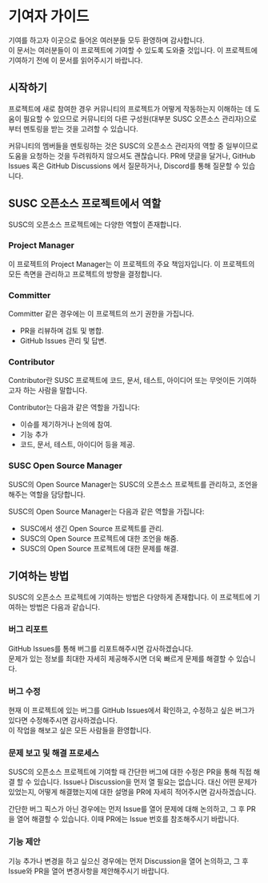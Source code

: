 # 기여자 가이드

기여를 하고자 이곳으로 들어온 여러분들 모두 환영하며 감사합니다.  
이 문서는 여러분들이 이 프로젝트에 기여할 수 있도록 도와줄 것입니다. 이 프로젝트에 기여하기 전에 이 문서를 읽어주시기 바랍니다.  


## 시작하기

프로젝트에 새로 참여한 경우 커뮤니티의 프로젝트가 어떻게 작동하는지 이해하는 데 도움이 필요할 수 있으므로 커뮤니티의 다른 구성원(대부분 SUSC 오픈소스 관리자)으로부터 멘토링을 받는 것을 고려할 수 있습니다. 

커뮤니티의 멤버들을 멘토링하는 것은 SUSC의 오픈소스 관리자의 역할 중 일부이므로 도움을 요청하는 것을 두려워하지 않으셔도 괜찮습니다. PR에 댓글을 달거나, GitHub Issues 혹은 GitHub Discussions 에서 질문하거나, Discord를 통해 질문할 수 있습니다. 

## SUSC 오픈소스 프로젝트에서 역할

SUSC의 오픈소스 프로젝트에는 다양한 역할이 존재합니다.  

### Project Manager
이 프로젝트의 Project Manager는 이 프로젝트의 주요 책임자입니다. 이 프로젝트의 모든 측면을 관리하고 프로젝트의 방향을 결정합니다.  


### Committer
Committer 같은 경우에는 이 프로젝트의 쓰기 권한을 가집니다.

- PR을 리뷰하며 검토 및 병합.
- GitHub Issues 관리 및 답변.


### Contributor
Contributor란 SUSC 프로젝트에 코드, 문서, 테스트, 아이디어 또는 무엇이든 기여하고자 하는 사람을 말합니다.

Contributor는 다음과 같은 역할을 가집니다:
- 이슈를 제기하거나 논의에 참여.
- 기능 추가
- 코드, 문서, 테스트, 아이디어 등을 제공.

### SUSC Open Source Manager
SUSC의 Open Source Manager는 SUSC의 오픈소스 프로젝트를 관리하고, 조언을 해주는 역할을 담당합니다.

SUSC의 Open Source Manager는 다음과 같은 역할을 가집니다:
- SUSC에서 생긴 Open Source 프로젝트를 관리.
- SUSC의 Open Source 프로젝트에 대한 조언을 해줌.
- SUSC의 Open Source 프로젝트에 대한 문제를 해결.


## 기여하는 방법
SUSC의 오픈소스 프로젝트에 기여하는 방법은 다양하게 존재합니다. 이 프로젝트에 기여하는 방법은 다음과 같습니다.

### 버그 리포트
GitHub Issues를 통해 버그를 리포트해주시면 감사하겠습니다.  
문제가 있는 정보를 최대한 자세히 제공해주시면 더욱 빠르게 문제를 해결할 수 있습니다.  

### 버그 수정
현재 이 프로젝트에 있는 버그를 GitHub Issues에서 확인하고, 수정하고 싶은 버그가 있다면 수정해주시면 감사하겠습니다.  
이 작업을 해보고 싶은 모든 사람들을 환영합니다.

### 문제 보고 및 해결 프로세스

SUSC의 오픈소스 프로젝트에 기여할 때 간단한 버그에 대한 수정은 PR을 통해 직접 해결 할 수 있습니다. Issue나 Discussion을 먼저 열 필요는 없습니다. 대신 어떤 문제가 있었는지, 어떻게 해결했는지에 대한 설명을 PR에 자세히 적어주시면 감사하겠습니다.

간단한 버그 픽스가 아닌 경우에는 먼저 Issue를 열어 문제에 대해 논의하고, 그 후 PR을 열어 해결할 수 있습니다. 이때 PR에는 Issue 번호를 참조해주시기 바랍니다.


### 기능 제안

기능 추가나 변경을 하고 싶으신 경우에는 먼저 Discussion을 열어 논의하고, 그 후 Issue와 PR을 열어 변경사항을 제안해주시기 바랍니다.
